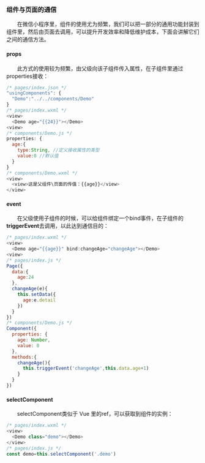 ### 组件与页面的通信
&emsp;&emsp;在微信小程序里，组件的使用尤为频繁，我们可以把一部分的通用功能封装到组件里，然后由页面去调用，可以提升开发效率和降低维护成本，下面会讲解它们之间的通信方法。
#### props
&emsp;&emsp;此方式的使用较为频繁，由父级向该子组件传入属性，在子组件里通过properties接收：
``` js
/* pages/index.json */
"usingComponents": {
  "Demo":"../../components/Demo"
}
/* pages/index.wxml */
<view>
  <Demo age="{{24}}"></Demo>
<view>
/* components/Demo.js */
properties: {
  age:{
    type:String, //定义接收属性的类型
    value:0 //默认值
  }
}
/* components/Demo.wxml */
<view>
  <view>这是父组件\页面的传值：{{age}}</view>
</view>
```
#### event
&emsp;&emsp;在父级使用子组件的时候，可以给组件绑定一个bind事件，在子组件的**triggerEvent**去调用，以此达到通信目的：
```js
/* pages/index.wxml */
<view>
  <Demo age="{{age}}" bind:changeAge="changeAge"></Demo>
<view>
/* pages/index.js */
Page({
  data:{
    age:24
  },
  changeAge(e){
    this.setData({
      age:e.detail
    })
  }
})
/* components/Demo.js */
Component({
  properties: {
    age: Number,
    value: 0
  },
  methods:{
    changeAge(){
      this.triggerEvent('changeAge',this.data.age+1)
    }
  }
})
```
#### selectComponent 
&emsp;&emsp;selectComponent类似于 Vue 里的ref，可以获取到组件的实例：
```js
/* pages/index.wxml */
<view>
  <Demo class="demo"></Demo>
</view>
/* pages/index.js */
const demo=this.selectComponent('.demo')
```